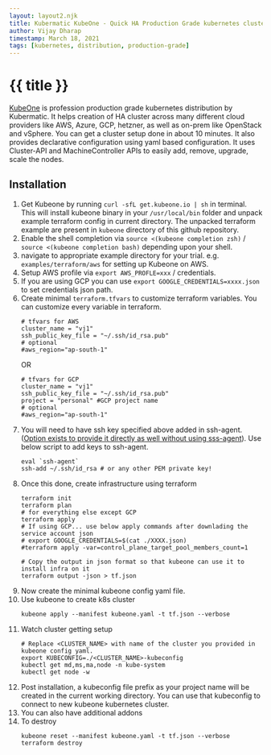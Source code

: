 ```yaml
---
layout: layout2.njk
title: Kubermatic KubeOne - Quick HA Production Grade kubernetes cluster
author: Vijay Dharap
timestamp: March 18, 2021
tags: [kubernetes, distribution, production-grade]
---
```


# {{ title }}

[KubeOne](https://docs.kubermatic.com/kubeone/) is profession production grade kubernetes distribution by Kubermatic. It helps creation of HA cluster across many different cloud providers like AWS, Azure, GCP, hetzner, as well as on-prem like OpenStack and vSphere. You can get a cluster setup done in about 10 minutes. It also provides declarative configuration using yaml based configuration. It uses Cluster-API and MachineController APIs to easily add, remove, upgrade, scale the nodes.

## Installation
1. Get Kubeone by running `curl -sfL get.kubeone.io | sh` in terminal. This will install kubeone binary in your `/usr/local/bin` folder and unpack example terraform config in current directory. The unpacked terraform example are present in `kubeone` directory of this github repository.
1. Enable the shell completion via `source <(kubeone completion zsh)` / `source <(kubeone completion bash)` depending upon your shell.
1. navigate to appropriate example directory for your trial. e.g. `examples/terraform/aws` for setting up Kubeone on AWS.
1. Setup AWS profile via `export AWS_PROFLE=xxx` / credentials.
1. If you are using GCP you can use `export GOOGLE_CREDENTIALS=xxxx.json` to set credentials json path.
1. Create minimal `terraform.tfvars` to customize terraform variables. You can customize every variable in terraform.
    ```hcl
    # tfvars for AWS
    cluster_name = "vj1"
    ssh_public_key_file = "~/.ssh/id_rsa.pub"
    # optional
    #aws_region="ap-south-1"
    ```
    OR
    ```hcl
    # tfvars for GCP
    cluster_name = "vj1"
    ssh_public_key_file = "~/.ssh/id_rsa.pub"
    project = "personal" #GCP project name
    # optional
    #aws_region="ap-south-1"
    ```
1. You will need to have ssh key specified above added in ssh-agent. ([Option exists to provide it directly as well without using sss-agent](https://docs.kubermatic.com/kubeone/v1.2/prerequisites/ssh/)). Use below script to add keys to ssh-agent.
    ```shell
    eval `ssh-agent`
    ssh-add ~/.ssh/id_rsa # or any other PEM private key!
    ```
1. Once this done, create infrastructure using terraform
    ```shell
    terraform init
    terraform plan
    # for everything else except GCP
    terraform apply
    # If using GCP... use below apply commands after downlading the service account json
    # export GOOGLE_CREDENTIALS=$(cat ./XXXX.json)
    #terraform apply -var=control_plane_target_pool_members_count=1

    # Copy the output in json format so that kubeone can use it to install infra on it
    terraform output -json > tf.json
    ```
1. Now create the minimal kubeone config yaml file.
1. Use kubeone to create k8s cluster
    ```shell
    kubeone apply --manifest kubeone.yaml -t tf.json --verbose
    ```
1. Watch cluster getting setup
    ```shell
    # Replace <CLUSTER_NAME> with name of the cluster you provided in kubeone config yaml.
    export KUBECONFIG=./<CLUSTER_NAME>-kubeconfig
    kubectl get md,ms,ma,node -n kube-system
    kubectl get node -w
    ```
1. Post installation, a kubeconfig file prefix as your project name will be created in the current working directory. You can use that kubeconfig to connect to new kubeone kubernetes cluster.
1. You can also have additional addons
1. To destroy
    ```shell
    kubeone reset --manifest kubeone.yaml -t tf.json --verbose
    terraform destroy
    ```